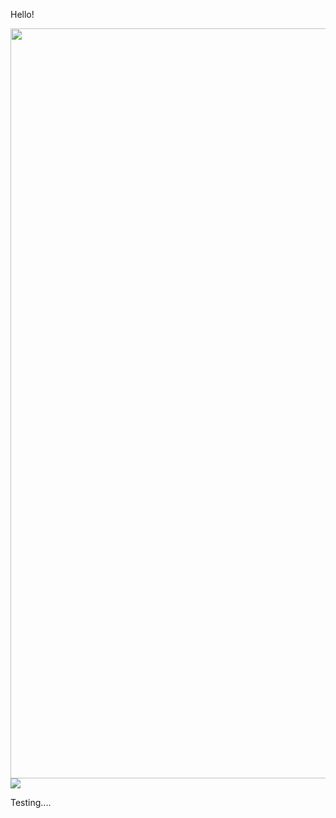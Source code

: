 Hello!

<img src="http://sysrq.net.pl/yummy/html/assets/video/presentation.gif" width="1200">
<img src="http://placekitten.com/200/287">

Testing....